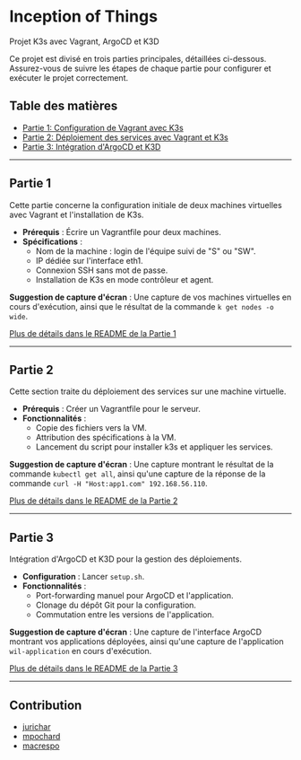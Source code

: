 # Inception of Things

Projet K3s avec Vagrant, ArgoCD et K3D

Ce projet est divisé en trois parties principales, détaillées ci-dessous. Assurez-vous de suivre les étapes de chaque partie pour configurer et exécuter le projet correctement.

## Table des matières

- [Partie 1: Configuration de Vagrant avec K3s](#partie-1)
- [Partie 2: Déploiement des services avec Vagrant et K3s](#partie-2)
- [Partie 3: Intégration d'ArgoCD et K3D](#partie-3)

---

## Partie 1

Cette partie concerne la configuration initiale de deux machines virtuelles avec Vagrant et l'installation de K3s.

- **Prérequis** : Écrire un Vagrantfile pour deux machines.
- **Spécifications** : 
  - Nom de la machine : login de l'équipe suivi de "S" ou "SW".
  - IP dédiée sur l'interface eth1.
  - Connexion SSH sans mot de passe.
  - Installation de K3s en mode contrôleur et agent.

**Suggestion de capture d'écran** : Une capture de vos machines virtuelles en cours d'exécution, ainsi que le résultat de la commande `k get nodes -o wide`.

[Plus de détails dans le README de la Partie 1](./p1/README.md)

---

## Partie 2

Cette section traite du déploiement des services sur une machine virtuelle.

- **Prérequis** : Créer un Vagrantfile pour le serveur.
- **Fonctionnalités** :
  - Copie des fichiers vers la VM.
  - Attribution des spécifications à la VM.
  - Lancement du script pour installer k3s et appliquer les services.

**Suggestion de capture d'écran** : Une capture montrant le résultat de la commande `kubectl get all`, ainsi qu'une capture de la réponse de la commande `curl -H "Host:app1.com" 192.168.56.110`.

[Plus de détails dans le README de la Partie 2](./p2/README.md)

---

## Partie 3

Intégration d'ArgoCD et K3D pour la gestion des déploiements.

- **Configuration** : Lancer `setup.sh`.
- **Fonctionnalités** :
  - Port-forwarding manuel pour ArgoCD et l'application.
  - Clonage du dépôt Git pour la configuration.
  - Commutation entre les versions de l'application.

**Suggestion de capture d'écran** : Une capture de l'interface ArgoCD montrant vos applications déployées, ainsi qu'une capture de l'application `wil-application` en cours d'exécution.

[Plus de détails dans le README de la Partie 3](./p3/README.md)

---
## Contribution

- [jurichar](https://github.com/jurichar)
- [mpochard](https://github.com/mpochard)
- [macrespo](https://github.com/macrespo)

